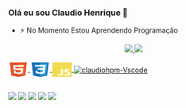 ### Olá eu sou Claudio Henrique 👋

- ⚡ No Momento Estou Aprendendo Programação

<div align="center">
  
  <a href="https://github.com/claudiohpm">
  <img height="180em" src="https://github-readme-stats.vercel.app/api?username=claudiohpm&show_icons=true&theme=cobalt&include_all_commits=true&count_private=true"/>
  <img height="180em" src="https://github-readme-stats.vercel.app/api/top-langs/?username=claudiohpm&layout=compact&langs_count=7&theme=cobalt"/>
    
</div>
  
 
  <div style="display: inline_block"><br>
    
  <img align="center" alt="claudiohpm-HTML" height="30" width="40" src="https://raw.githubusercontent.com/devicons/devicon/master/icons/html5/html5-original.svg">
  <img align="center" alt="claudiohpm-CSS" height="30" width="40" src="https://raw.githubusercontent.com/devicons/devicon/master/icons/css3/css3-original.svg">
  <img align="center" alt="claudiohpm-Js" height="30" width="40" src="https://raw.githubusercontent.com/devicons/devicon/master/icons/javascript/javascript-plain.svg">
  <img align="center" alt="claudiohpm-Vscode" height="30" width="40" src="https://cdn.jsdelivr.net/gh/devicons/devicon/icons/vscode/vscode-original.svg" />
    
  </div>
  
  
##
  
  <div> 
  <a href="https://www.youtube.com/channel/UCd3Hjtgs6mDRjYbE_JaXHRg" target="_blank"><img src="https://img.shields.io/badge/YouTube-FF0000?style=for-the-badge&logo=youtube&logoColor=white" target="_blank"></a>
  <a href="https://www.instagram.com/c_henriquepires/" target="_blank"><img src="https://img.shields.io/badge/-Instagram-%23E4405F?style=for-the-badge&logo=instagram&logoColor=white" target="_blank"></a>
 <a href="https://discord.com/channels/Macloudy#0955" target="_blank"><img src="https://img.shields.io/badge/Discord-7289DA?style=for-the-badge&logo=discord&logoColor=white" target="_blank"></a> 
  <a href = "claudio.hpm@gmail.com"><img src="https://img.shields.io/badge/-Gmail-%23333?style=for-the-badge&logo=gmail&logoColor=white" target="_blank"></a>
  <a href="https://www.linkedin.com/in/claudio-henrique-562173269" target="_blank"><img src="https://img.shields.io/badge/-LinkedIn-%230077B5?style=for-the-badge&logo=linkedin&logoColor=white" target="_blank"></a> 
  

  

